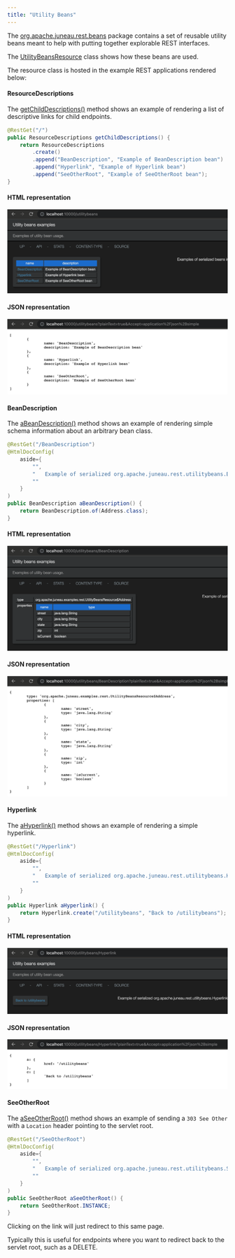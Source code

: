 ```yaml
---
title: "Utility Beans"
---
```


The [org.apache.juneau.rest.beans]({{API_DOCS}}/org/apache/juneau/rest/beans.html) package contains a set of reusable utility beans meant to
help with putting together explorable REST interfaces.

The [UtilityBeansResource]({{API_DOCS}}/org/apache/juneau/examples/rest/UtilityBeansResource.html) class shows how these
beans are used.

The resource class is hosted in the example REST applications rendered below:

#### ResourceDescriptions

The [getChildDescriptions()]({{API_DOCS}}/org/apache/juneau/examples/rest/UtilityBeansResource.html#getChildDescriptions()) method shows an example of rendering a list of descriptive links for child endpoints.

```java
@RestGet("/")
public ResourceDescriptions getChildDescriptions() {
    return ResourceDescriptions
        .create()
        .append("BeanDescription", "Example of BeanDescription bean")
        .append("Hyperlink", "Example of Hyperlink bean")
        .append("SeeOtherRoot", "Example of SeeOtherRoot bean");
}
```

#### HTML representation

![Utility Beans HTML](/img/doc-files/jrs.UtilityBeans.png)

#### JSON representation

![Utility Beans JSON](/img/doc-files/jrs.UtilityBeans.json.png)

#### BeanDescription

The [aBeanDescription()]({{API_DOCS}}/org/apache/juneau/examples/rest/UtilityBeansResource.html#aBeanDescription())
method shows an example of rendering simple schema information about an arbitrary bean class.

```java
@RestGet("/BeanDescription")
@HtmlDocConfig(
    aside={
        "",
        "	Example of serialized org.apache.juneau.rest.utilitybeans.BeanDescription bean.",
        ""
    }
)
public BeanDescription aBeanDescription() {
    return BeanDescription.of(Address.class);
}
```

#### HTML representation

![Bean Description HTML](/img/doc-files/jrs.UtilityBeans.BeanDescription.png)

#### JSON representation

![Bean Description JSON](/img/doc-files/jrs.UtilityBeans.BeanDescription.json.png)

#### Hyperlink

The [aHyperlink()]({{API_DOCS}}/org/apache/juneau/examples/rest/UtilityBeansResource.html#aHyperlink()) method shows an
example of rendering a simple hyperlink.

```java
@RestGet("/Hyperlink")
@HtmlDocConfig(
    aside={
        "",
        "	Example of serialized org.apache.juneau.rest.utilitybeans.Hyperlink bean.",
        ""
    }
)
public Hyperlink aHyperlink() {
    return Hyperlink.create("/utilitybeans", "Back to /utilitybeans");
}
```

#### HTML representation

![Hyperlink HTML](/img/doc-files/jrs.UtilityBeans.Hyperlink.png)

#### JSON representation

![Hyperlink JSON](/img/doc-files/jrs.UtilityBeans.Hyperlink.json.png)

#### SeeOtherRoot

The [aSeeOtherRoot()]({{API_DOCS}}/org/apache/juneau/examples/rest/UtilityBeansResource.html#aSeeOtherRoot()) method
shows an example of sending a `303 See Other` with a `Location` header pointing to the servlet root.

```java
@RestGet("/SeeOtherRoot")
@HtmlDocConfig(
    aside={
        "",
        "	Example of serialized org.apache.juneau.rest.utilitybeans.SeeOtherRoot bean.",
        ""
    }
)
public SeeOtherRoot aSeeOtherRoot() {
    return SeeOtherRoot.INSTANCE;
}
```

Clicking on the link will just redirect to this same page.

Typically this is useful for endpoints where you want to redirect back to the servlet root, such as a DELETE.
